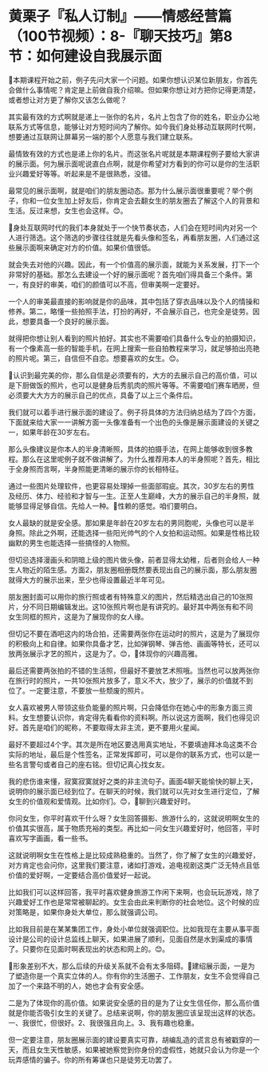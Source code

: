 # 黄栗子『私人订制』——情感经营篇（100节视频）：8-『聊天技巧』第8节：如何建设自我展示面

🎼本期课程开始之前，例子先问大家一个问题。如果你想认识某位新朋友，你首先会做什么事情呢？肯定是上前做自我介绍嘛。但如果你想让对方把你记得更清楚，或者想让对方更了解你又该怎么做呢？

其实最有效的方式啊就是递上一张你的名片，名片上包含了你的姓名，职业办公地联系方式等信息，能够让对方短时间内了解你。如今我们身处移动互联网时代啊，想要通过互联网让屏幕另一端的那个人愿意与我们建立联系。

最情致有效的方式也是递上你的名片。而这张名片呢就是本期课程例子要给大家讲的展示面。何为展示面呢说直白点啊，就是你希望对方看到的你可以是你的生活职业兴趣爱好等等。听起来是不是很熟悉，没错。

最常见的展示面啊，就是咱们的朋友圈动态。那为什么展示面很重要呢？举个例子，你和一位女生加上好友后，你肯定会去翻女生的朋友圈去了解这个人的背景和生活。反过来想，女生也会这样。😊。

🎼身处互联网时代的我们本身就处于一个快节奏状态，人们会在短时间内对另一个人进行筛选。这个筛选的步骤往往就是先看头像和签名，再看朋友圈，人们通过这些展示面啊来确定对方的价值。如果价值很低。

就会失去对他的兴趣。因此，有一个价值高的展示面，就能为关系发展，打下一个非常好的基础。那怎么去建设一个好的展示面呢？首先咱们得具备三个条件。第一，有良好的审美，咱们的颜值可以不高，但审美啊一定要好。

一个人的审美最直接的影响就是你的品味，其中包括了穿衣品味以及个人的情操和修养。第二，略懂一些拍照手法，打扮的再好，不会展示自己，也完全是徒劳。因此，想要具备一个良好的展示面。

就得把你想让别人看到的照片拍好。其实也不需要咱们具备什么专业的拍摄知识，有一个像素高一些的智能手机，在网上搜索一些自拍教程来学习，就足够拍出亮艳的照片呢。第三，自信但不自恋。想要喜欢的女生。😊。

🎼认识到最完美的你，那么自信是必须要有的，大方的去展示自己的高价值，可以是下厨做饭的照片，也可以是健身后秀肌肉的照片等等。不需要咱们赛车晒房，但必须要大大方方的展示自己的优点，具备了以上三个条件后。

我们就可以着手进行展示面的建设了。例子将具体的方法归纳总结为了四个方面，下面就来给大家一一讲解方面一头像准备有一个出色的头像是展示面建设的关键之一，如果年龄在30岁左右。

那么头像建议是你本人的半身清晰照，具体的拍摄手法，在网上能够收到很多教程。那么在这里呢例子就不做讲解了。为什么推荐用本人的半身照呢？首先，相比于全身照而言啊，半身照能更清晰的展示你的长相特征。

通过一些图片处理软件，也更容易处理掉一些面部瑕疵。其次，30岁左右的男性及经历、体力、经验和才智与一生。正至人生巅峰，大方的展示自己的半身照，就能够显得足够自信。先给人一种。🎼性赖的感觉。咱们要明白。

女人最缺的就是安全感。那如果是年龄在20岁左右的男同胞呢，头像也可以是半身照。除此之外啊，还能选择一些阳光帅气的个人女拍和运动照。如果是性格比较幽默的男生也能选择一些搞怪的人物照。

但切忌选择漫画头和阴暗上级的图片做头像，前者显得太幼稚，后者则会给人一种生人物近的陌生感。方面2，朋友圈相册既然要表现出自己的展示面，那么朋友圈就得大方的展示出来，至少也得设置最近半年可见。

朋友圈封面可以用你的旅行照或者有特殊意义的图片，然后精选出自己的10张照片，分不同日期编辑发出。这10张照片啊也是有讲究的。最好其中两张有和不同女生同框的照片，这是为了展现你的女人缘。

但切记不要在酒吧这内的场合拍，还需要两张你在运动时的照片，这是为了展现你的积极向上和自律。如果你具备才艺，比如弹钢琴、弹吉他、画画等特长，还可以放两张展示才艺的照片，这是为了。😊，🎼体现你的兴趣高雅。

最后还需要两张拍的不错的生活照，但最好不要放艺术照哦。当然也可以放两张你在旅行时的照片，一共10张照片放多了，意义不大，放少了，展示的价值就不到位了。一定要注意，不要放一些颓废的照片。

女人喜欢被男人带领这些负能量的照片啊，只会降低你在她心中的形象方面三资料。女生想要认识你，肯定得先看看你的资料啊。所以说这方面啊，我们也得见识好。首先是咱们的昵称，不要取得太非主流，更不要用火星闻。

最好不要超过4个字。其次是所在地区要选用真实地址，不要填迪拜冰岛这类不合实际的地址，最后是个性签名，正常发挥即可，可以是你的联系方式，也可以是一些名言警句或者自己的座右铭。但切记真心找女友。

我的悲伤谁来懂，寂寞寂寞就好之类的非主流句子。画面4聊天能愉快的聊上天，说明你的展示面已经到位了。在聊天的时候，我们就可以先对女生进行定位，了解女生的价值观和爱情观。比如你们。😊，🎼聊到兴趣爱好时。

你问女生，你平时喜欢干什么呀？女生回答摄影、旅游什么的，这就说明啊女生的价值其实很高，属于物质充裕的类型。再比如一问女生兴趣爱好时，他回答，平时喜欢写字画画，看一些书。

这就说明啊女生在性格上是比较成熟稳重的。当然了，你了解了女生的兴趣爱好，对方肯定也会问你，这里我们要注意，诸如打游戏，追电视剧这类广泛无特点且低价值的爱好啊，一定要结合高价值爱好一起说。

比如我们可以这样回答，我平时喜欢健身旅游工作闲下来啊，也会玩玩游戏，除了兴趣爱好工作也是常常被聊起的。女生会由此来判断你的社会地位。这个时候的应对策略是，如果你身处大单位，那么就强调公司。

比如我目前是在某某集团工作，身处小单位就强调职位。比如我现在主要从事平面设计是公司的设计总监线上聊天，如果进展了顺利，见面自然是水到渠成的事情了。只要你在见面时啊表现出的状态和网上的。😊。

🎼形象差别不大，那么后续的升级关系就不会有太多阻碍。🎼建绍展示面，一是为了塑造你是一个真实立体的人。你有你的生活圈子、工作朋友，女生不会觉得自己加了一个来路不明的人，她也才会有安全感。

二是为了体现你的高价值。如果说安全感的目的是为了让女生信任你，那么高价值就是你能否吸引女生的关键了。总结来说啊，你的朋友圈应该呈现出这样的状态。一、我很忙，但很好。2、我很强且向上。3、我有趣也稳重。

但一定要注意，朋友圈展示面的建设要真实可靠，胡编乱造的谎言总有被戳穿的一天，而且女生天性敏感，如果被她察觉到你身份的虚假性，她就只会认为你是一个玩弄感情的骗子。你的所有筹谋也只是徒劳无功罢了。

